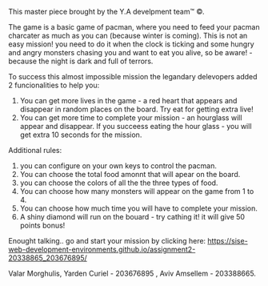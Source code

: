 This master piece brought by the Y.A develpment team™ ©.

The game is a basic game of pacman, where you need to feed your pacman charcater as much as you can (because winter is coming).
This is not an easy mission! you need to do it when the clock is ticking and some hungry and angry
monsters chasing you and want to eat you alive, so be aware! - because the night is dark and full of terrors.

To success this almost impossible mission the legandary delevopers added 2 funcionalities to help you:
1. You can get more lives in the game - a red heart that appears and disappear in random places on the board.
	Try eat for getting extra live!
2. You can get more time to complete your mission - an hourglass will appear and disappear. 
	If you succeess eating the hour glass - you will get extra 10 seconds for the mission.

Additional rules:
1. you can configure on your own keys to control the pacman.
2. You can choose the total food amonnt that will apear on the board.
2. you can choose the colors of all the the three types of food.
3. You can choose how many monsters will appear on the game from 1 to 4.
4. You can choose how much time you will have to complete your mission.
5. A shiny diamond will run on the bouard - try cathing it! it will give 50 points bonus!

Enought talking.. go and start your mission by clicking here: https://sise-web-development-environments.github.io/assignment2-20338865_203676895/


Valar Morghulis,
Yarden Curiel - 203676895 ,
Aviv Amsellem - 203388665.
